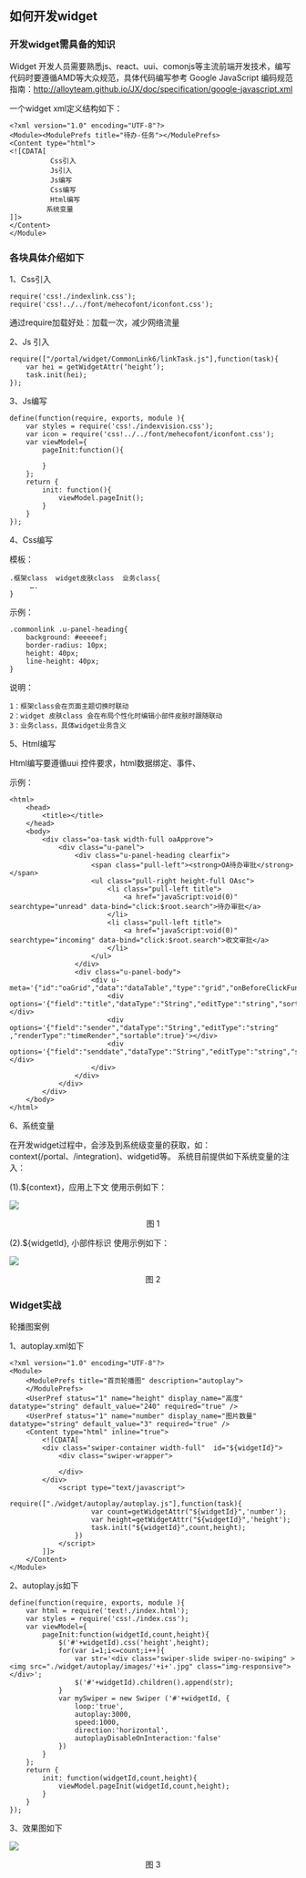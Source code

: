 ## 如何开发widget

### 开发widget需具备的知识

Widget 开发人员需要熟悉js、react、uui、comonjs等主流前端开发技术，编写代码时要遵循AMD等大众规范，具体代码编写参考
Google JavaScript 编码规范指南：<http://alloyteam.github.io/JX/doc/specification/google-javascript.xml>

 一个widget xml定义结构如下：

	<?xml version="1.0" encoding="UTF-8"?>
	<Module><ModulePrefs title="待办-任务"></ModulePrefs>
	<Content type="html">
	<![CDATA[
	          Css引入  
	          Js引入
	          Js编写
	          Css编写
	          Html编写
	         系统变量
	]]>
	</Content>
	</Module>

### 各块具体介绍如下

1、Css引入 

	require('css!./indexlink.css'); 
	require('css!../../font/mehecofont/iconfont.css');
    
   通过require加载好处：加载一次，减少网络流量

2、Js 引入

	require(["/portal/widget/CommonLink6/linkTask.js"],function(task){
	    var hei = getWidgetAttr(‘height’);
	    task.init(hei);
	});

3、Js编写

	define(function(require, exports, module ){
	    var styles = require('css!./indexvision.css');
	    var icon = require('css!../../font/mehecofont/iconfont.css');
	    var viewModel={
	        pageInit:function(){
	
	        }
	    };
	    return {
	        init: function(){
	            viewModel.pageInit();
	        }
	    }
	});


4、Css编写

模板：

	.框架class  widget皮肤class  业务class{
	     ….
	}

示例：

	.commonlink .u-panel-heading{
	    background: #eeeeef;
	    border-radius: 10px;
	    height: 40px;
	    line-height: 40px;
	} 

说明：

	1：框架class会在页面主题切换时联动
    2：widget 皮肤class 会在布局个性化时编辑小部件皮肤时跟随联动
    3：业务class，具体widget业务含义

5、Html编写

Html编写要遵循uui 控件要求，html数据绑定、事件、

示例：

	<html>
	    <head>
	        <title></title>
	    </head>
	    <body>
	        <div class="oa-task width-full oaApprove">
	            <div class="u-panel">
	                <div class="u-panel-heading clearfix">
	                    <span class="pull-left"><strong>OA待办审批</strong></span>
	                    <ul class="pull-right height-full OAsc">
	                        <li class="pull-left title">
	                            <a href="javaScript:void(0)" searchtype="unread" data-bind="click:$root.search">待办审批</a>
	                        </li>
	                        <li class="pull-left title">
	                            <a href="javaScript:void(0)" searchtype="incoming" data-bind="click:$root.search">收文审批</a>
	                        </li>
	                    </ul>
	                </div>
	                <div class="u-panel-body">
	                    <div u-meta='{"id":"oaGrid","data":"dataTable","type":"grid","onBeforeClickFun":"onClickFun"}'>
	                        <div options='{"field":"title","dataType":"String","editType":"string","sortable":true,"canSwap":true}'></div>
	                        <div options='{"field":"sender","dataType":"String","editType":"string" ,"renderType":"timeRender","sortable":true}'></div>
	                        <div options='{"field":"senddate","dataType":"String","editType":"string","sumCol":true}'></div>
	                    </div>
	                </div>
	            </div>
	        </div>
	    </body>
	</html>


6、系统变量

在开发widget过程中，会涉及到系统级变量的获取，如：context(/portal、/integration)、widgetid等。
系统目前提供如下系统变量的注入：

(1).${context}，应用上下文
使用示例如下：

![](/articles/cportal/2-/images/2-1.PNG)
<p align="center">图 1</p>
 
(2).${widgetId}, 小部件标识
使用示例如下：

![](/articles/cportal/2-/images/2-2.PNG)
<p align="center">图 2</p>


### Widget实战

轮播图案例

1、autoplay.xml如下

	<?xml version="1.0" encoding="UTF-8"?>
	<Module>
	    <ModulePrefs title="首页轮播图" description="autoplay">
	    </ModulePrefs>
	    <UserPref status="1" name="height" display_name="高度" datatype="string" default_value="240" required="true" />
	    <UserPref status="1" name="number" display_name="图片数量" datatype="string" default_value="3" required="true" />
	    <Content type="html" inline="true">
	        <![CDATA[
	        <div class="swiper-container width-full"  id="${widgetId}">
	            <div class="swiper-wrapper">
	
	            </div>
	        </div>
	            <script type="text/javascript">
	                require(["./widget/autoplay/autoplay.js"],function(task){
	                    var count=getWidgetAttr("${widgetId}",'number');
	                    var height=getWidgetAttr("${widgetId}",'height');
	                    task.init("${widgetId}",count,height);
	                })
	            </script>
	        ]]>
	    </Content>
	</Module>

2、autoplay.js如下

	define(function(require, exports, module ){
	    var html = require('text!./index.html');
	    var styles = require('css!./index.css');
	    var viewModel={
	        pageInit:function(widgetId,count,height){
	            $('#'+widgetId).css('height',height);
	            for(var i=1;i<=count;i++){
	                var str='<div class="swiper-slide swiper-no-swiping" ><img src="./widget/autoplay/images/'+i+'.jpg" class="img-responsive"> </div>';
	                $('#'+widgetId).children().append(str);
	            }
	            var mySwiper = new Swiper ('#'+widgetId, {
	                loop:'true',
	                autoplay:3000,
	                speed:1000,
	                direction:'horizontal',
	                autoplayDisableOnInteraction:'false'
	            })
	        }
	    };
	    return {
	        init: function(widgetId,count,height){
	            viewModel.pageInit(widgetId,count,height);
	        }
	    }
	});

3、效果图如下

![](/articles/cportal/2-/images/2-3.PNG)
<p align="center">图 3</p>